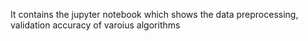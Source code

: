 It contains the jupyter notebook which shows the data preprocessing, validation accuracy of varoius algorithms
